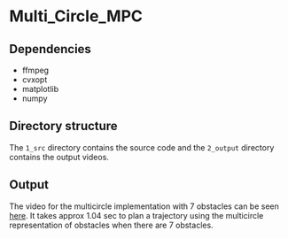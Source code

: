 # Multi_Circle_MPC

## Dependencies

- ffmpeg
- cvxopt
- matplotlib
- numpy

## Directory structure

The ```1_src``` directory contains the source code and the ```2_output``` directory contains the output videos.

## Output

The video for the multicircle implementation with 7 obstacles can be seen
[here](https://youtube.com/shorts/v77k-3HebEM). It takes approx 1.04 sec to plan
a trajectory using the multicircle representation of obstacles when there are 7
obstacles.
